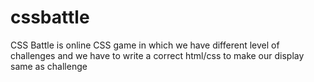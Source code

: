 # cssbattle
CSS Battle is online CSS game in which we have different level of challenges and we have to write a correct html/css to make our display same as challenge
